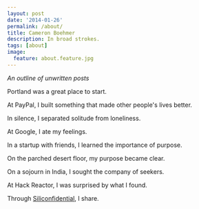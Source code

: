 ```yaml
---
layout: post
date: '2014-01-26'
permalink: /about/
title: Cameron Boehmer
description: In broad strokes.
tags: [about]
image:
  feature: about.feature.jpg
---
```


*An outline of unwritten posts*

Portland was a great place to start.

At PayPal, I built something that made other people's lives better.

In silence, I separated solitude from loneliness.

At Google, I ate my feelings.

In a startup with friends, I learned the importance of purpose.

On the parched desert floor, my purpose became clear.

On a sojourn in India, I sought the company of seekers.

At Hack Reactor, I was surprised by what I found.

Through [Siliconfidential](http://www.siliconfidential.com), I share.
